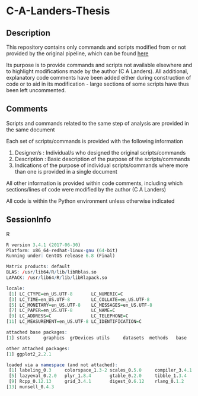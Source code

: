 # C-A-Landers-Thesis

## Description

This repository contains only commands and scripts modified from or not provided by the original pipeline, which can be found [here](https://github.com/CGSbioinfo/RNASeq_pipeline) 

Its purpose is to provide commands and scripts not available elsewhere and to highlight modifications made by the author \(C A Landers\). All additional, explanatory code comments have been added either during construction of code or to aid in its modification - large sections of some scripts have thus been left uncommented. 

## Comments
Scripts and commands related to the same step of analysis are provided in the same document

Each set of scripts/commands is provided with the following information
1. Designer/s : Individual/s who designed the original scripts/commands
2. Description : Basic description of the purpose of the scripts/commands
3. Indications of the purpose of individual scripts/commands where more than one is provided in a single document

All other information is provided within code comments, including which sections/lines of code were modified by the author \(C A Landers\)

All code is within the Python environment unless otherwise indicated

## SessionInfo

R
```R
R version 3.4.1 (2017-06-30)
Platform: x86_64-redhat-linux-gnu (64-bit)
Running under: CentOS release 6.8 (Final)

Matrix products: default
BLAS: /usr/lib64/R/lib/libRblas.so
LAPACK: /usr/lib64/R/lib/libRlapack.so

locale:
 [1] LC_CTYPE=en_US.UTF-8       LC_NUMERIC=C
 [3] LC_TIME=en_US.UTF-8        LC_COLLATE=en_US.UTF-8
 [5] LC_MONETARY=en_US.UTF-8    LC_MESSAGES=en_US.UTF-8
 [7] LC_PAPER=en_US.UTF-8       LC_NAME=C
 [9] LC_ADDRESS=C               LC_TELEPHONE=C
[11] LC_MEASUREMENT=en_US.UTF-8 LC_IDENTIFICATION=C

attached base packages:
[1] stats     graphics  grDevices utils     datasets  methods   base

other attached packages:
[1] ggplot2_2.2.1

loaded via a namespace (and not attached):
 [1] labeling_0.3     colorspace_1.3-2 scales_0.5.0     compiler_3.4.1
 [5] lazyeval_0.2.0   plyr_1.8.4       gtable_0.2.0     tibble_1.3.4
 [9] Rcpp_0.12.13     grid_3.4.1       digest_0.6.12    rlang_0.1.2
[13] munsell_0.4.3

```


